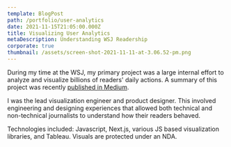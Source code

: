 ```yaml
---
template: BlogPost
path: /portfolio/user-analytics
date: 2021-11-15T21:05:00.000Z
title: Visualizing User Analytics
metaDescription: Understanding WSJ Readership
corporate: true
thumbnail: /assets/screen-shot-2021-11-11-at-3.06.52-pm.png
---
```

During my time at the WSJ, my primary project was a large internal effort to analyze and visualize billions of readers' daily actions. A summary of this project was recently [published in Medium](https://medium.com/the-wall-street-journal/the-story-behind-wsjs-new-data-pipeline-for-audience-analytics-c6aa32dabd3e).

I  was the lead visualization engineer and product designer. This involved engineering and designing experiences that allowed both technical and non-technical journalists to understand how their readers behaved.

Technologies included: Javascript, Next.js, various JS based visualization libraries, and Tableau. Visuals are protected under an NDA.